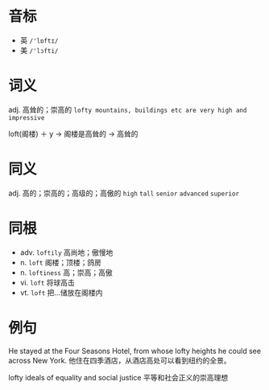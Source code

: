 # 音标

- 英 `/'lɒftɪ/`
- 美 `/'lɔfti/`

# 词义

adj. 高耸的；崇高的
`lofty mountains, buildings etc are very high and impressive`



loft(阁楼) ＋ y → 阁楼是高耸的 → 高耸的

# 同义

adj. 高的；崇高的；高级的；高傲的
`high` `tall` `senior` `advanced` `superior`

# 同根

- adv. `loftily` 高尚地；傲慢地
- n. `loft` 阁楼；顶楼；鸽房
- n. `loftiness` 高；崇高；高傲
- vi. `loft` 将球高击
- vt. `loft` 把…储放在阁楼内

# 例句

He stayed at the Four Seasons Hotel, from whose lofty heights he could see across New York.
他住在四季酒店，从酒店高处可以看到纽约的全景。

lofty ideals of equality and social justice
平等和社会正义的崇高理想


